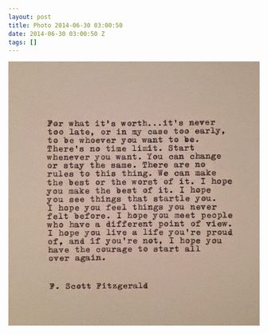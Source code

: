 ```yaml
---
layout: post
title: Photo 2014-06-30 03:00:50
date: 2014-06-30 03:00:50 Z
tags: []
---
```

![](/media/2014/06/90314257233.jpg)
